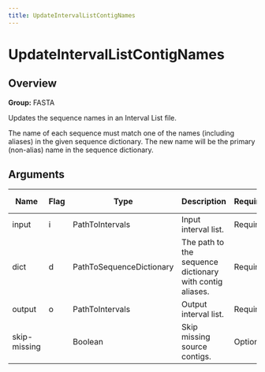 ```yaml
---
title: UpdateIntervalListContigNames
---
```


# UpdateIntervalListContigNames

## Overview
**Group:** FASTA

Updates the sequence names in an Interval List file.

The name of each sequence must match one of the names (including aliases) in the given sequence dictionary.  The
new name will be the primary (non-alias) name in the sequence dictionary.

## Arguments

|Name|Flag|Type|Description|Required?|Max Values|Default Value(s)|
|----|----|----|-----------|---------|----------|----------------|
|input|i|PathToIntervals|Input interval list.|Required|1||
|dict|d|PathToSequenceDictionary|The path to the sequence dictionary with contig aliases.|Required|1||
|output|o|PathToIntervals|Output interval list.|Required|1||
|skip-missing||Boolean|Skip missing source contigs.|Optional|1|false|

